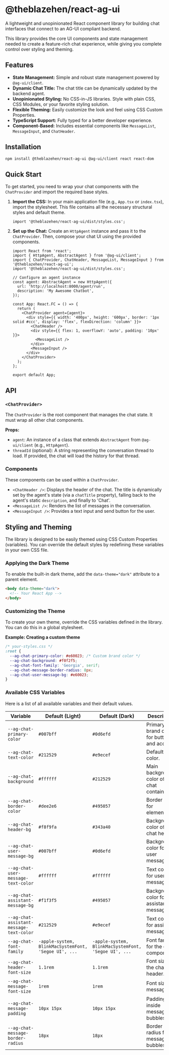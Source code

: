# @theblazehen/react-ag-ui

A lightweight and unopinionated React component library for building chat interfaces that connect to an AG-UI compliant backend.

This library provides the core UI components and state management needed to create a feature-rich chat experience, while giving you complete control over styling and theming.

## Features

- **State Management:** Simple and robust state management powered by `@ag-ui/client`.
- **Dynamic Chat Title:** The chat title can be dynamically updated by the backend agent.
- **Unopinionated Styling:** No CSS-in-JS libraries. Style with plain CSS, CSS Modules, or your favorite styling solution.
- **Flexible Theming:** Easily customize the look and feel using CSS Custom Properties.
- **TypeScript Support:** Fully typed for a better developer experience.
- **Component-Based:** Includes essential components like `MessageList`, `MessageInput`, and `ChatHeader`.

## Installation

```bash
npm install @theblazehen/react-ag-ui @ag-ui/client react react-dom
```

## Quick Start

To get started, you need to wrap your chat components with the `ChatProvider` and import the required base styles.

1.  **Import the CSS:**
    In your main application file (e.g., `App.tsx` or `index.tsx`), import the stylesheet. This file contains all the necessary structural styles and default theme.

    ```tsx
    import '@theblazehen/react-ag-ui/dist/styles.css';
    ```

2.  **Set up the Chat:**
    Create an `HttpAgent` instance and pass it to the `ChatProvider`. Then, compose your chat UI using the provided components.

    ```tsx
    import React from 'react';
    import { HttpAgent, AbstractAgent } from '@ag-ui/client';
    import { ChatProvider, ChatHeader, MessageList, MessageInput } from '@theblazehen/react-ag-ui';
    import '@theblazehen/react-ag-ui/dist/styles.css';

    // Configure an agent instance
    const agent: AbstractAgent = new HttpAgent({
      url: 'http://localhost:8000/agent/run',
      description: 'My Awesome Chatbot',
    });

    const App: React.FC = () => {
      return (
        <ChatProvider agent={agent}>
          <div style={{ width: '400px', height: '600px', border: '1px solid #ccc', display: 'flex', flexDirection: 'column' }}>
            <ChatHeader />
            <div style={{ flex: 1, overflowY: 'auto', padding: '10px' }}>
              <MessageList />
            </div>
            <MessageInput />
          </div>
        </ChatProvider>
      );
    };

    export default App;
    ```

## API

### `<ChatProvider>`

The `ChatProvider` is the root component that manages the chat state. It must wrap all other chat components.

**Props:**

-   `agent`: An instance of a class that extends `AbstractAgent` from `@ag-ui/client` (e.g., `HttpAgent`).
-   `threadId` (optional): A string representing the conversation thread to load. If provided, the chat will load the history for that thread.

### Components

These components can be used within a `ChatProvider`.

-   `<ChatHeader />`: Displays the header of the chat. The title is dynamically set by the agent's state (via a `chatTitle` property), falling back to the agent's static `description`, and finally to 'Chat'.
-   `<MessageList />`: Renders the list of messages in the conversation.
-   `<MessageInput />`: Provides a text input and send button for the user.

## Styling and Theming

The library is designed to be easily themed using CSS Custom Properties (variables). You can override the default styles by redefining these variables in your own CSS file.

### Applying the Dark Theme

To enable the built-in dark theme, add the `data-theme="dark"` attribute to a parent element.

```html
<body data-theme="dark">
  <!-- Your React App -->
</body>
```

### Customizing the Theme

To create your own theme, override the CSS variables defined in the library. You can do this in a global stylesheet.

**Example: Creating a custom theme**

```css
/* your-styles.css */
:root {
  --ag-chat-primary-color: #e60023; /* Custom brand color */
  --ag-chat-background: #f0f2f5;
  --ag-chat-font-family: 'Georgia', serif;
  --ag-chat-message-border-radius: 8px;
  --ag-chat-user-message-bg: #e60023;
}
```

### Available CSS Variables

Here is a list of all available variables and their default values.

| Variable                                   | Default (Light)                                                | Default (Dark)                               | Description                                  |
| ------------------------------------------ | -------------------------------------------------------------- | -------------------------------------------- | -------------------------------------------- |
| `--ag-chat-primary-color`                  | `#007bff`                                                      | `#0d6efd`                                    | Primary brand color for buttons and accents. |
| `--ag-chat-text-color`                     | `#212529`                                                      | `#e9ecef`                                    | Default text color.                          |
| `--ag-chat-background`                     | `#ffffff`                                                      | `#212529`                                    | Main background color of the chat container. |
| `--ag-chat-border-color`                   | `#dee2e6`                                                      | `#495057`                                    | Border color for elements.                   |
| `--ag-chat-header-bg`                      | `#f8f9fa`                                                      | `#343a40`                                    | Background color of the chat header.         |
| `--ag-chat-user-message-bg`                | `#007bff`                                                      | `#0d6efd`                                    | Background color for user messages.          |
| `--ag-chat-user-message-text-color`        | `#ffffff`                                                      | `#ffffff`                                    | Text color for user messages.                |
| `--ag-chat-assistant-message-bg`           | `#f1f3f5`                                                      | `#495057`                                    | Background color for assistant messages.     |
| `--ag-chat-assistant-message-text-color`   | `#212529`                                                      | `#e9ecef`                                    | Text color for assistant messages.           |
| `--ag-chat-font-family`                    | `-apple-system, BlinkMacSystemFont, 'Segoe UI', ...`            | `-apple-system, BlinkMacSystemFont, 'Segoe UI', ...` | Font family for the chat components.         |
| `--ag-chat-header-font-size`               | `1.1rem`                                                       | `1.1rem`                                     | Font size for the chat header.               |
| `--ag-chat-message-font-size`              | `1rem`                                                         | `1rem`                                       | Font size for messages.                      |
| `--ag-chat-message-padding`                | `10px 15px`                                                    | `10px 15px`                                  | Padding inside message bubbles.              |
| `--ag-chat-message-border-radius`          | `18px`                                                         | `18px`                                       | Border radius for message bubbles.           |